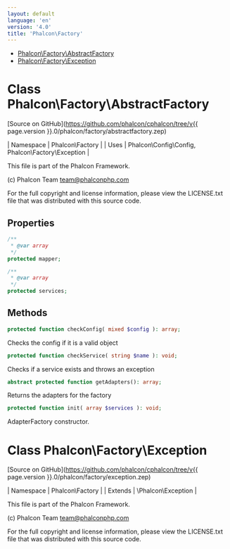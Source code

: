 ```yaml
---
layout: default
language: 'en'
version: '4.0'
title: 'Phalcon\Factory'
---
```


* [Phalcon\Factory\AbstractFactory](#Factory_AbstractFactory)
* [Phalcon\Factory\Exception](#Factory_Exception)
        
<h1 id="Factory_AbstractFactory">Class Phalcon\Factory\AbstractFactory</h1>

[Source on GitHub](https://github.com/phalcon/cphalcon/tree/v{{ page.version }}.0/phalcon/factory/abstractfactory.zep)

| Namespace  | Phalcon\Factory |
| Uses       | Phalcon\Config\Config, Phalcon\Factory\Exception |

This file is part of the Phalcon Framework.

(c) Phalcon Team <team@phalconphp.com>

For the full copyright and license information, please view the LICENSE.txt
file that was distributed with this source code.


## Properties
```php
/**
 * @var array
 */
protected mapper;

/**
 * @var array
 */
protected services;

```

## Methods
```php
protected function checkConfig( mixed $config ): array;
```
Checks the config if it is a valid object


```php
protected function checkService( string $name ): void;
```
Checks if a service exists and throws an exception


```php
abstract protected function getAdapters(): array;
```
Returns the adapters for the factory


```php
protected function init( array $services ): void;
```
AdapterFactory constructor.



        
<h1 id="Factory_Exception">Class Phalcon\Factory\Exception</h1>

[Source on GitHub](https://github.com/phalcon/cphalcon/tree/v{{ page.version }}.0/phalcon/factory/exception.zep)

| Namespace  | Phalcon\Factory |
| Extends    | \Phalcon\Exception |

This file is part of the Phalcon Framework.

(c) Phalcon Team <team@phalconphp.com>

For the full copyright and license information, please view the LICENSE.txt
file that was distributed with this source code.

